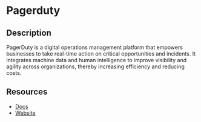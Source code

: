 # Pagerduty

## Description

PagerDuty is a digital operations management platform that empowers businesses to take real-time action on critical opportunities and incidents. It integrates machine data and human intelligence to improve visibility and agility across organizations, thereby increasing efficiency and reducing costs.

## Resources

- [Docs](https://developer.pagerduty.com/api-reference)
- [Website](pagerduty.com)
